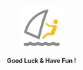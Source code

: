 &nbsp;

<p align="center">
  <img src="./wave.png" width="20%" alt="xRouter" />
</p>
<p align="center">
   <b>Good Luck & Have Fun !</b>
</p>

&nbsp;
